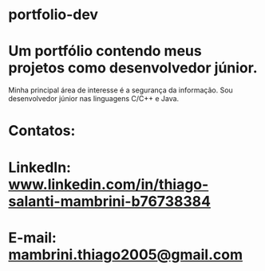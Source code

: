 # portfolio-dev
# Um portfólio contendo meus projetos como desenvolvedor júnior. 
 Minha principal área de interesse é a segurança da informação. 
 Sou desenvolvedor júnior nas linguagens C/C++ e Java.

# Contatos: 
# LinkedIn: www.linkedin.com/in/thiago-salanti-mambrini-b76738384 
# E-mail: mambrini.thiago2005@gmail.com


